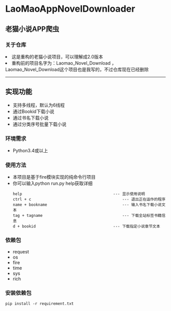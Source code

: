 # LaoMaoAppNovelDownloader
## 老猫小说APP爬虫 
### 关于仓库
<li>这是重构的老猫小说项目，可以理解成2.0版本</li>
<li>重构前的项目名字为：Laomao_Novel_Download ，Laomao_Novel_Download这个项目也是我写的，不过仓库现在已经删除</li>

---
## 实现功能
<ul>
<li>支持多线程，默认为6线程</li>
<li>通过Bookid下载小说</li>
<li>通过书名下载小说</li>
<li>通过分类序号批量下载小说</li>
</ul>

### 环境需求

<ul>

<li>Python3.4或以上</li>

</ul>

### 使用方法
<ul>
<li>本项目是基于fire模块实现的纯命令行项目</li>
<li>你可以输入python run.py help获取详细</li>

```
help										--- 显示使用说明
ctrl + c										--- 退出正在运作的程序
name + bookname									--- 输入书名下载小说文本
tag + tagname									--- 下载全站标签书籍信息
d + bookid									--- 下载指定小说章节文本
``` 
</ul>

### 依赖包

<ul>

<li>request</li>

<li>os</li>

<li>fire</li>
  
<li>time</li>

<li>sys</li>

<li>rich</li>

  
</ul>

### 安装依赖包

`pip install -r requirement.txt`

